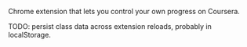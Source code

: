 Chrome extension that lets you control your own progress on Coursera.

TODO: persist class data across extension reloads, probably in localStorage.
